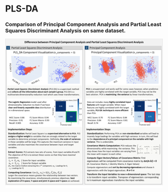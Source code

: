# PLS-DA
### Comparison of Principal Component Analysis and Partial Least Squares Discriminant Analysis on same dataset.

![alt text](https://github.com/yctasoglu/PLS-DA/blob/main/Snapshots/FBF65AD5-2E5B-4BDF-80FE-4B8023773E82.png)
